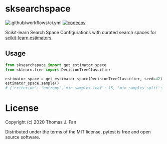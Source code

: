 # sksearchspace

![.github/workflows/ci.yml](https://github.com/thomasjpfan/sksearchspace/workflows/.github/workflows/ci.yml/badge.svg) [![codecov](https://codecov.io/gh/thomasjpfan/sksearchspace/branch/master/graph/badge.svg)](https://codecov.io/gh/thomasjpfan/sksearchspace)

Scikit-learn Search Space Configurations with curated search spaces for [scikit-learn estimators](http://github.com/scikit-learn/scikit-learn).

## Usage

```py
from sksearchspace import get_estimator_space
from sklearn.tree import DecisionTreeClassifier

estimator_space = get_estimator_space(DecisionTreeClassifier, seed=42)
estimator_space.sample()
# {'criterion': 'entropy','min_samples_leaf': 15, 'min_samples_split': 11}
```

# License

Copyright (c) 2020 Thomas J. Fan

Distributed under the terms of the MIT license, pytest is free and open source software.
